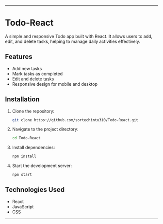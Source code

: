 

---

# Todo-React

A simple and responsive Todo app built with React. It allows users to add, edit, and delete tasks, helping to manage daily activities effectively.

## Features
- Add new tasks
- Mark tasks as completed
- Edit and delete tasks
- Responsive design for mobile and desktop

## Installation
1. Clone the repository:
   ```bash
   git clone https://github.com/sortechintu310/Todo-React.git
   ```
2. Navigate to the project directory:
   ```bash
   cd Todo-React
   ```
3. Install dependencies:
   ```bash
   npm install
   ```
4. Start the development server:
   ```bash
   npm start
   ```

## Technologies Used
- React
- JavaScript
- CSS

---

